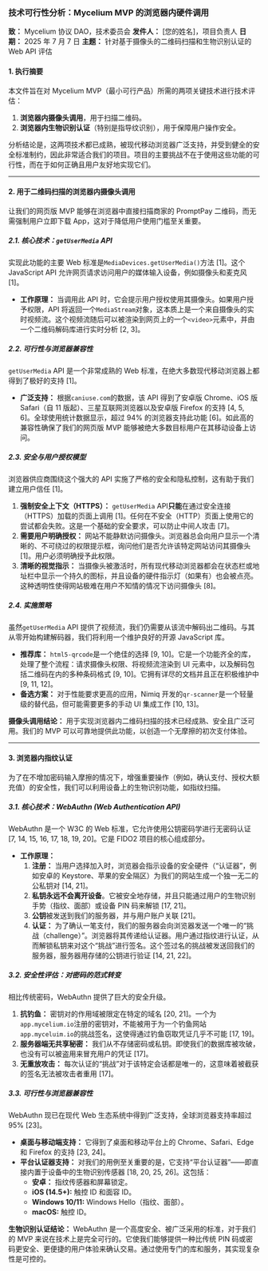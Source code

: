 
### **技术可行性分析：Mycelium MVP 的浏览器内硬件调用**

**致：** Mycelium 协议 DAO，技术委员会
**发件人：** [您的姓名]，项目负责人
**日期：** 2025 年 7 月 7 日
**主题：** 针对基于摄像头的二维码扫描和生物识别认证的 Web API 评估

#### **1. 执行摘要**

本文件旨在对 Mycelium MVP（最小可行产品）所需的两项关键技术进行技术评估：
1.  **浏览器内摄像头调用**，用于扫描二维码。
2.  **浏览器内生物识别认证**（特别是指导纹识别），用于保障用户操作安全。

分析结论是，这两项技术都已成熟，被现代移动浏览器广泛支持，并受到健全的安全标准制约，因此非常适合我们的项目。项目的主要挑战不在于使用这些功能的可行性，而在于如何正确且用户友好地实现它们。

---

#### **2. 用于二维码扫描的浏览器内摄像头调用**

让我们的网页版 MVP 能够在浏览器中直接扫描商家的 PromptPay 二维码，而无需强制用户立即下载 App，这对于降低用户使用门槛至关重要。

##### **2.1. 核心技术：`getUserMedia` API**

实现此功能的主要 Web 标准是`MediaDevices.getUserMedia()`方法 [1]。这个 JavaScript API 允许网页请求访问用户的媒体输入设备，例如摄像头和麦克风 [1]。

*   **工作原理：** 当调用此 API 时，它会提示用户授权使用其摄像头。如果用户授予权限，API 将返回一个`MediaStream`对象，这本质上是一个来自摄像头的实时视频流。这个视频流随后可以被渲染到网页上的一个`<video>`元素中，并由一个二维码解码库进行实时分析 [2, 3]。

##### **2.2. 可行性与浏览器兼容性**

`getUserMedia` API 是一个非常成熟的 Web 标准，在绝大多数现代移动浏览器上都得到了极好的支持 [1]。

*   **广泛支持：** 根据`caniuse.com`的数据，该 API 得到了安卓版 Chrome、iOS 版 Safari（自 11 版起）、三星互联网浏览器以及安卓版 Firefox 的支持 [4, 5, 6]。全球使用统计数据显示，超过 94% 的浏览器支持此功能 [6]。如此高的兼容性确保了我们的网页版 MVP 能够被绝大多数目标用户在其移动设备上访问。

##### **2.3. 安全与用户授权模型**

浏览器供应商围绕这个强大的 API 实施了严格的安全和隐私控制，这有助于我们建立用户信任 [1]。

1.  **强制安全上下文（HTTPS）：** `getUserMedia` API**只能**在通过安全连接（HTTPS）加载的页面上调用 [1]。任何在不安全（HTTP）页面上使用它的尝试都会失败。这是一个基础的安全要求，可以防止中间人攻击 [7]。
2.  **需要用户明确授权：** 网站不能静默访问摄像头。浏览器总会向用户显示一个清晰的、不可绕过的权限提示框，询问他们是否允许该特定网站访问其摄像头 [1]。用户必须明确授予此权限。
3.  **清晰的视觉指示：** 当摄像头被激活时，所有现代移动浏览器都会在状态栏或地址栏中显示一个持久的图标，并且设备的硬件指示灯（如果有）也会被点亮。这种透明性使得网站极难在用户不知情的情况下访问摄像头 [8]。

##### **2.4. 实施策略**

虽然`getUserMedia` API 提供了视频流，我们仍需要从该流中解码出二维码。与其从零开始构建解码器，我们将利用一个维护良好的开源 JavaScript 库。

*   **推荐库：** `html5-qrcode`是一个绝佳的选择 [9, 10]。它是一个功能齐全的库，处理了整个流程：请求摄像头权限、将视频流渲染到 UI 元素中，以及解码包括二维码在内的多种条码格式 [9, 10]。它拥有详尽的文档并且正在积极维护中 [9, 11, 12]。
*   **备选方案：** 对于性能要求更高的应用，Nimiq 开发的`qr-scanner`是一个轻量级的替代品，但可能需要更多的手动 UI 集成工作 [10, 13]。

**摄像头调用结论：** 用于实现浏览器内二维码扫描的技术已经成熟、安全且广泛可用。我们的 MVP 可以可靠地提供此功能，以创造一个无摩擦的初次支付体验。

---

#### **3. 浏览器内指纹认证**

为了在不增加密码输入摩擦的情况下，增强重要操作（例如，确认支付、授权大额充值）的安全性，我们可以利用设备上的生物识别功能，如指纹扫描。

##### **3.1. 核心技术：WebAuthn (Web Authentication API)**

WebAuthn 是一个 W3C 的 Web 标准，它允许使用公钥密码学进行无密码认证 [7, 14, 15, 16, 17, 18, 19, 20]。它是 FIDO2 项目的核心组成部分。

*   **工作原理：**
    1.  **注册：** 当用户选择加入时，浏览器会指示设备的安全硬件（“认证器”，例如安卓的 Keystore、苹果的安全隔区）为我们的网站生成一个独一无二的公私钥对 [14, 21]。
    2.  **私钥永远不会离开设备**。它被安全地存储，并且只能通过用户的生物识别手势（指纹、面部）或设备 PIN 码来解锁 [17, 21]。
    3.  **公钥**被发送到我们的服务器，并与用户账户关联 [21]。
    4.  **认证：** 为了确认一笔支付，我们的服务器会向浏览器发送一个唯一的“挑战（challenge）”。浏览器将其传递给认证器。用户通过指纹进行认证，从而解锁私钥来对这个“挑战”进行签名。这个签过名的挑战被发送回我们的服务器，服务器用存储的公钥进行验证 [14, 21, 22]。

##### **3.2. 安全性评估：对密码的范式转变**

相比传统密码，WebAuthn 提供了巨大的安全升级。

1.  **抗钓鱼：** 密钥对的作用域被限定在特定的域名 [20, 21]。一个为`app.mycelium.io`注册的密钥对，不能被用于为一个钓鱼网站`app.myceluim.io`的挑战签名，这使得通过钓鱼窃取凭证几乎不可能 [17, 19]。
2.  **服务器端无共享秘密：** 我们从不存储密码或私钥。即使我们的数据库被攻破，也没有可以被盗用来冒充用户的凭证 [17]。
3.  **无重放攻击：** 每次认证的“挑战”对于该特定会话都是唯一的，这意味着被截获的签名无法被攻击者重用 [17]。

##### **3.3. 可行性与浏览器兼容性**

WebAuthn 现已在现代 Web 生态系统中得到广泛支持，全球浏览器支持率超过 95% [23]。

*   **桌面与移动端支持：** 它得到了桌面和移动平台上的 Chrome、Safari、Edge 和 Firefox 的支持 [23, 24]。
*   **平台认证器支持：** 对我们的用例至关重要的是，它支持“平台认证器”——即直接内置于设备中的生物识别传感器 [18, 20, 25, 26]。这包括：
    *   **安卓：** 指纹传感器和屏幕锁定。
    *   **iOS (14.5+):** 触控 ID 和面容 ID。
    *   **Windows 10/11:** Windows Hello（指纹、面部）。
    *   **macOS:** 触控 ID。

**生物识别认证结论：** WebAuthn 是一个高度安全、被广泛采用的标准，对于我们的 MVP 来说在技术上是完全可行的。它使我们能够提供一种比传统 PIN 码或密码更安全、更便捷的用户体验来确认交易。通过使用专门的库和服务，其实现复杂性是可控的。